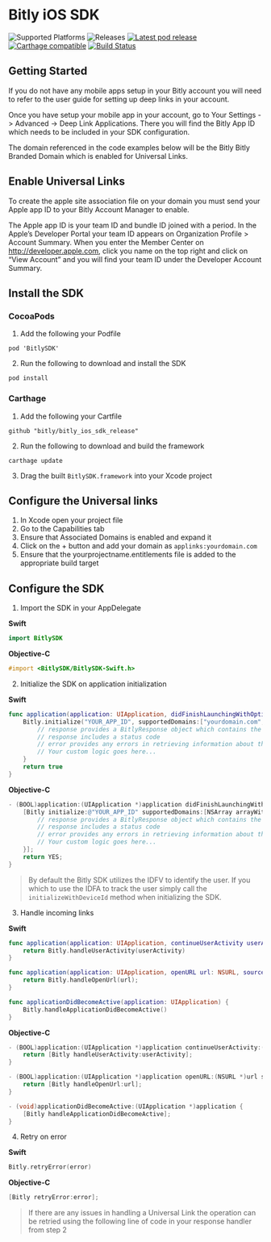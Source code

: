 # Bitly iOS SDK

![Supported Platforms](https://img.shields.io/cocoapods/p/Charts.svg) ![Releases](https://img.shields.io/github/release/bitly/bitly_ios_sdk.svg) [![Latest pod release](https://img.shields.io/cocoapods/v/BitlySDK.svg)](http://cocoapods.org/pods/BitlySDK) [![Carthage compatible](https://img.shields.io/badge/Carthage-compatible-4BC51D.svg?style=flat)](https://github.com/Carthage/Carthage) [![Build Status](https://travis-ci.com/bitly/bitly_ios_sdk.svg?token=GQk2M5gzMUKUJCESKF18&branch=master)](https://travis-ci.com/bitly/bitly_ios_sdk)

## Getting Started
If you do not have any mobile apps setup in your Bitly account you will need to refer to the user guide for setting up deep links in your account.  

Once you have setup your mobile app in your account, go to Your Settings -> Advanced -> Deep Link Applications.  There you will find the Bitly App ID which needs to be included in your SDK configuration.

The domain referenced in the code examples below will be the Bitly Bitly Branded Domain which is enabled for Universal Links.

## Enable Universal Links
To create the apple site association file on your domain you must send your Apple app ID to your Bitly Account Manager to enable.

The Apple app ID is your team ID and bundle ID joined with a period.  In the Apple’s Developer Portal your team ID appears on Organization Profile > Account Summary.  When you enter the Member Center on http://developer.apple.com, click you name on the top right and click on “View Account” and you will find your team ID under the Developer Account Summary.

## Install the SDK

### CocoaPods
1. Add the following your Podfile

  ```
  pod 'BitlySDK'
  ```
2. Run the following to download and install the SDK

  ```
  pod install
  ```

### Carthage
1. Add the following your Cartfile

  ```
  github "bitly/bitly_ios_sdk_release"
  ```
2. Run the following to download and build the framework

  ```
  carthage update
  ```
3. Drag the built `BitlySDK.framework` into your Xcode project

## Configure the Universal links
1. In Xcode open your project file
2. Go to the Capabilities tab
3. Ensure that Associated Domains is enabled and expand it
4. Click on the + button and add your domain as `applinks:yourdomain.com`
5. Ensure that the yourprojectname.entitlements file is added to the appropriate build target

## Configure the SDK
1. Import the SDK in your AppDelegate

  **Swift**
  ```swift
  import BitlySDK
  ```

  **Objective-C**
  ```objective-c
  #import <BitlySDK/BitlySDK-Swift.h>
  ```
2. Initialize the SDK on application initialization

  **Swift**
  ```swift
  func application(application: UIApplication, didFinishLaunchingWithOptions launchOptions: [NSObject: AnyObject]?) -> Bool {
      Bitly.initialize("YOUR_APP_ID", supportedDomains:["yourdomain.com","yourotherdomain.com"], supportedSchemes:["yourscheme"]) { response, error in
          // response provides a BitlyResponse object which contains the full URL information
          // response includes a status code
          // error provides any errors in retrieving information about the URL
          // Your custom logic goes here...
      }
      return true
  }
  ```

  **Objective-C**
  ```objective-c
  - (BOOL)application:(UIApplication *)application didFinishLaunchingWithOptions:(NSDictionary *)launchOptions {
      [Bitly initialize:@"YOUR_APP_ID" supportedDomains:[NSArray arrayWithObjects: @"yourdomain.com", @"yourotherdomain.com", nil] supportedDomains:[NSArray arrayWithObjects: @"yourscheme", nil] handler:^(BitlyResponse * response, NSString * error) {
          // response provides a BitlyResponse object which contains the full URL information
          // response includes a status code
          // error provides any errors in retrieving information about the URL
          // Your custom logic goes here...
      }];
      return YES;
  }
  ```

  > By default the Bitly SDK utilizes the IDFV to identify the user. If you which to use the IDFA to track the user simply call the `initializeWithDeviceId` method when initializing the SDK.

3. Handle incoming links

  **Swift**
  ```swift    
  func application(application: UIApplication, continueUserActivity userActivity: NSUserActivity, restorationHandler: ([AnyObject]?) -> Void) -> Bool {
      return Bitly.handleUserActivity(userActivity)
  }

  func application(application: UIApplication, openURL url: NSURL, sourceApplication: String?, annotation: AnyObject) -> Bool {
      return Bitly.handleOpenUrl(url);
  }

  func applicationDidBecomeActive(application: UIApplication) {
      Bitly.handleApplicationDidBecomeActive()
  }
  ```

  **Objective-C**
  ```objective-c
  - (BOOL)application:(UIApplication *)application continueUserActivity:(NSUserActivity *)userActivity restorationHandler:(void (^)(NSArray *restorableObjects))restorationHandler {
      return [Bitly handleUserActivity:userActivity];
  }

  - (BOOL)application:(UIApplication *)application openURL:(NSURL *)url sourceApplication:(NSString *)sourceApplication annotation:(id)annotation {
      return [Bitly handleOpenUrl:url];
  }

  - (void)applicationDidBecomeActive:(UIApplication *)application {
      [Bitly handleApplicationDidBecomeActive];
  }
  ```

4. Retry on error

  **Swift**
  ```swift    
  Bitly.retryError(error)
  ```

  **Objective-C**
  ```objective-c
  [Bitly retryError:error];
  ```

  >If there are any issues in handling a Universal Link the operation can be retried using the following line of code in your response handler from step 2
